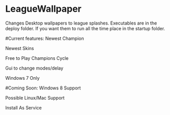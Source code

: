 # LeagueWallpaper
Changes Desktop wallpapers to league splashes. Executables are in the deploy folder. If you want them to run all the time place in the startup folder.

#Current features: 
Newest Champion

Newest Skins

Free to Play Champions Cycle

Gui to change modes/delay

Windows 7 Only

#Coming Soon:
Windows 8 Support

Possible Linux/Mac Support

Install As Service

